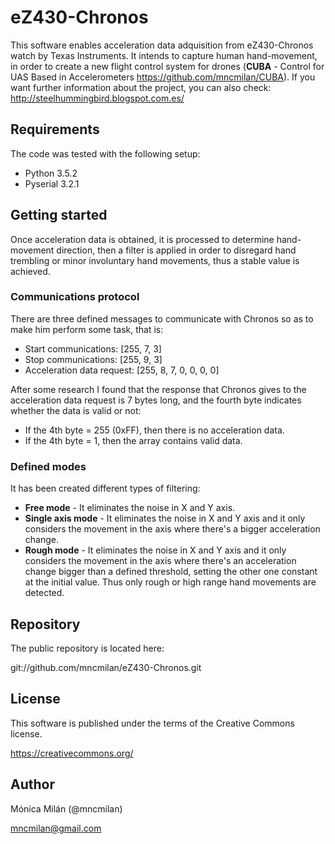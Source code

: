 # eZ430-Chronos
This software enables acceleration data adquisition from eZ430-Chronos watch by Texas Instruments. It intends to capture human hand-movement, in order to create a new flight control system for drones (**CUBA** - Control for UAS Based in Accelerometers https://github.com/mncmilan/CUBA). If you want further information about the project, you can also check: http://steelhummingbird.blogspot.com.es/ 

## Requirements
The code was tested with the following setup:
* Python 3.5.2
* Pyserial 3.2.1

## Getting started
Once acceleration data is obtained, it is processed to determine hand-movement direction, then a filter is applied in order to disregard hand trembling or minor involuntary hand movements, thus a stable value is achieved.

### Communications protocol
There are three defined messages to communicate with Chronos so as to make him perform some task, that is:
* Start communications: [255, 7, 3]
* Stop communications: [255, 9, 3]
* Acceleration data request: [255, 8, 7, 0, 0, 0, 0]

After some research I found that the response that Chronos gives to the acceleration data request is 7 bytes long, and the fourth byte indicates whether the data is valid or not:
* If the 4th byte = 255 (0xFF), then there is no acceleration data.
* If the 4th byte = 1, then the array contains valid data.

### Defined modes
It has been created different types of filtering:

* **Free mode** - It eliminates the noise in X and Y axis.
* **Single axis mode** - It eliminates the noise in X and Y axis and it only considers the movement in the axis where there's a bigger acceleration change.
* **Rough mode** - It eliminates the noise in X and Y axis and it only considers the movement in the axis where there's an acceleration change bigger than a defined threshold, setting the other one constant at the initial value. Thus only rough or high range hand movements are detected.

## Repository
The public repository is located here:

git://github.com/mncmilan/eZ430-Chronos.git

## License
This software is published under the terms of the Creative Commons license.

https://creativecommons.org/

## Author
Mónica Milán (@mncmilan)

mncmilan@gmail.com
